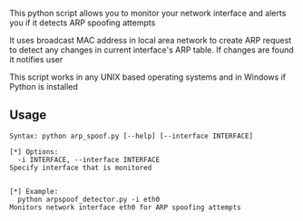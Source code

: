 This python script allows you to monitor your network interface and alerts you if it detects ARP spoofing attempts

It uses broadcast MAC address in local area network to create ARP request to detect any changes in current interface's ARP table. If changes are found it notifies user

This script works in any UNIX based operating systems and in Windows if Python is installed

## Usage

```
Syntax: python arp_spoof.py [--help] [--interface INTERFACE]

[*] Options:
  -i INTERFACE, --interface INTERFACE                             Specify interface that is monitored


[*] Example:
  python arpspoof_detector.py -i eth0                             Monitors network interface eth0 for ARP spoofing attempts

```

